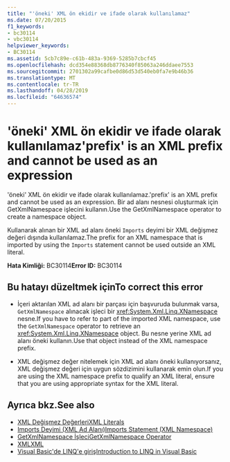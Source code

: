 ```yaml
---
title: "'öneki' XML ön ekidir ve ifade olarak kullanılamaz"
ms.date: 07/20/2015
f1_keywords:
- bc30114
- vbc30114
helpviewer_keywords:
- BC30114
ms.assetid: 5cb7c89e-c61b-483a-9369-5285b7cbcf45
ms.openlocfilehash: dcd354e88368db8776340f85063a246ddaee7553
ms.sourcegitcommit: 2701302a99cafbe0d86d53d540eb0fa7e9b46b36
ms.translationtype: MT
ms.contentlocale: tr-TR
ms.lasthandoff: 04/28/2019
ms.locfileid: "64636574"
---
```

# <a name="prefix-is-an-xml-prefix-and-cannot-be-used-as-an-expression"></a><span data-ttu-id="21b37-102">'öneki' XML ön ekidir ve ifade olarak kullanılamaz</span><span class="sxs-lookup"><span data-stu-id="21b37-102">'prefix' is an XML prefix and cannot be used as an expression</span></span>
<span data-ttu-id="21b37-103">'öneki' XML ön ekidir ve ifade olarak kullanılamaz.</span><span class="sxs-lookup"><span data-stu-id="21b37-103">'prefix' is an XML prefix and cannot be used as an expression.</span></span> <span data-ttu-id="21b37-104">Bir ad alanı nesnesi oluşturmak için GetXmlNamespace işlecini kullanın.</span><span class="sxs-lookup"><span data-stu-id="21b37-104">Use the GetXmlNamespace operator to create a namespace object.</span></span>  
  
 <span data-ttu-id="21b37-105">Kullanarak alınan bir XML ad alanı öneki `Imports` deyimi bir XML değişmez değeri dışında kullanılamaz.</span><span class="sxs-lookup"><span data-stu-id="21b37-105">The prefix for an XML namespace that is imported by using the `Imports` statement cannot be used outside an XML literal.</span></span>  
  
 <span data-ttu-id="21b37-106">**Hata Kimliği:** BC30114</span><span class="sxs-lookup"><span data-stu-id="21b37-106">**Error ID:** BC30114</span></span>  
  
## <a name="to-correct-this-error"></a><span data-ttu-id="21b37-107">Bu hatayı düzeltmek için</span><span class="sxs-lookup"><span data-stu-id="21b37-107">To correct this error</span></span>  
  
- <span data-ttu-id="21b37-108">İçeri aktarılan XML ad alanı bir parçası için başvuruda bulunmak varsa, `GetXmlNamespace` alınacak işleci bir <xref:System.Xml.Linq.XNamespace> nesne.</span><span class="sxs-lookup"><span data-stu-id="21b37-108">If you have to refer to part of the imported XML namespace, use the `GetXmlNamespace` operator to retrieve an <xref:System.Xml.Linq.XNamespace> object.</span></span> <span data-ttu-id="21b37-109">Bu nesne yerine XML ad alanı öneki kullanın.</span><span class="sxs-lookup"><span data-stu-id="21b37-109">Use that object instead of the XML namespace prefix.</span></span>  
  
- <span data-ttu-id="21b37-110">XML değişmez değer nitelemek için XML ad alanı öneki kullanıyorsanız, XML değişmez değeri için uygun sözdizimini kullanarak emin olun.</span><span class="sxs-lookup"><span data-stu-id="21b37-110">If you are using the XML namespace prefix to qualify an XML literal, ensure that you are using appropriate syntax for the XML literal.</span></span>  
  
## <a name="see-also"></a><span data-ttu-id="21b37-111">Ayrıca bkz.</span><span class="sxs-lookup"><span data-stu-id="21b37-111">See also</span></span>

- [<span data-ttu-id="21b37-112">XML Değişmez Değerleri</span><span class="sxs-lookup"><span data-stu-id="21b37-112">XML Literals</span></span>](../../visual-basic/language-reference/xml-literals/index.md)
- [<span data-ttu-id="21b37-113">Imports Deyimi (XML Ad Alanı)</span><span class="sxs-lookup"><span data-stu-id="21b37-113">Imports Statement (XML Namespace)</span></span>](../../visual-basic/language-reference/statements/imports-statement-xml-namespace.md)
- [<span data-ttu-id="21b37-114">GetXmlNamespace İşleci</span><span class="sxs-lookup"><span data-stu-id="21b37-114">GetXmlNamespace Operator</span></span>](../../visual-basic/language-reference/operators/getxmlnamespace-operator.md)
- [<span data-ttu-id="21b37-115">XML</span><span class="sxs-lookup"><span data-stu-id="21b37-115">XML</span></span>](../../visual-basic/programming-guide/language-features/xml/index.md)
- [<span data-ttu-id="21b37-116">Visual Basic'de LINQ'e giriş</span><span class="sxs-lookup"><span data-stu-id="21b37-116">Introduction to LINQ in Visual Basic</span></span>](../../visual-basic/programming-guide/language-features/linq/introduction-to-linq.md)
